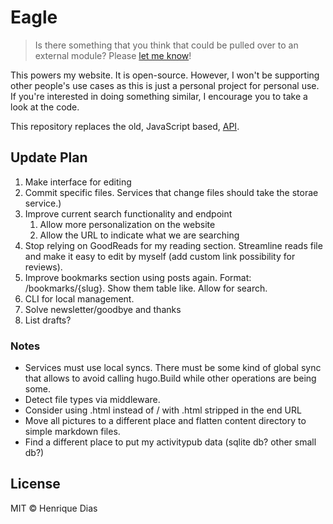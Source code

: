 # Eagle

> Is there something that you think that could be pulled over to an external module?
> Please [let me know](https://github.com/hacdias/eagle-go/issues/new)!

This powers my website. It is open-source. However, I won't be supporting other people's use
cases as this is just a personal project for personal use. If you're interested in doing
something similar, I encourage you to take a look at the code.

This repository replaces the old, JavaScript based, [API](https://github.com/hacdias/eagle-js).

## Update Plan

1. Make interface for editing
2. Commit specific files. Services that change files should take the storae service.) 
3. Improve current search functionality and endpoint
   1. Allow more personalization on the website
   2. Allow the URL to indicate what we are searching
4. Stop relying on GoodReads for my reading section. Streamline reads file and make it easy to edit by myself (add custom link possibility for reviews).
5. Improve bookmarks section using posts again. Format: /bookmarks/{slug}. Show them table like. Allow for search.
6. CLI for local management.
7. Solve newsletter/goodbye and thanks
8. List drafts?

### Notes

- Services must use local syncs. There must be some kind of global sync that allows to avoid calling hugo.Build while other operations are being some.
- Detect file types via middleware.
- Consider using .html instead of / with .html stripped in the end URL
- Move all pictures to a different place and flatten content directory to simple markdown files.
- Find a different place to put my activitypub data (sqlite db? other small db?)
## License

MIT © Henrique Dias
